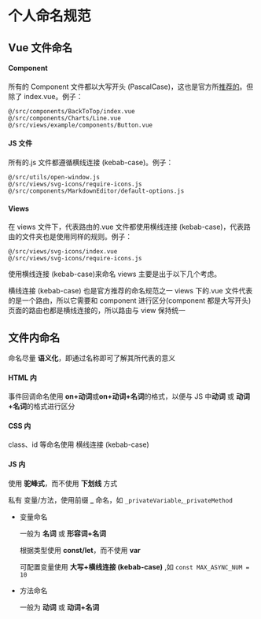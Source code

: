 # 个人命名规范

## Vue 文件命名

#### Component

所有的 Component 文件都以大写开头 (PascalCase)，这也是官方所[推荐的](https://cn.vuejs.org/v2/style-guide/index.html#%E5%8D%95%E6%96%87%E4%BB%B6%E7%BB%84%E4%BB%B6%E6%96%87%E4%BB%B6%E7%9A%84%E5%A4%A7%E5%B0%8F%E5%86%99-%E5%BC%BA%E7%83%88%E6%8E%A8%E8%8D%90)。但除了 index.vue。例子：

```
@/src/components/BackToTop/index.vue
@/src/components/Charts/Line.vue
@/src/views/example/components/Button.vue
```

#### JS 文件

所有的.js 文件都遵循横线连接 (kebab-case)。例子：

```
@/src/utils/open-window.js
@/src/views/svg-icons/require-icons.js
@/src/components/MarkdownEditor/default-options.js
```

#### Views

在 views 文件下，代表路由的.vue 文件都使用横线连接 (kebab-case)，代表路由的文件夹也是使用同样的规则。例子：

```
@/src/views/svg-icons/index.vue
@/src/views/svg-icons/require-icons.js
```

使用横线连接 (kebab-case)来命名 views 主要是出于以下几个考虑。

横线连接 (kebab-case) 也是官方推荐的命名规范之一
views 下的.vue 文件代表的是一个路由，所以它需要和 component 进行区分(component 都是大写开头)
页面的路由也都是横线连接的，所以路由与 view 保持统一

## 文件内命名

命名尽量 **语义化**，即通过名称即可了解其所代表的意义

#### HTML 内

事件回调命名使用 **on+动词**或**on+动词+名词**的格式，以便与 JS 中**动词** 或 **动词+名词**的格式进行区分

#### CSS 内

class、id 等命名使用 横线连接 (kebab-case)

#### JS 内

使用 **驼峰式**，而不使用 **下划线** 方式

私有 变量/方法，使用前缀 **\_** 命名，如 `_privateVariable`,`_privateMethod`

- 变量命名

  一般为 **名词** 或 **形容词+名词**

  根据类型使用 **const/let**，而不使用 **var**

  可配置变量使用 **大写+横线连接 (kebab-case)** ,如 `const MAX_ASYNC_NUM = 10`

- 方法命名

  一般为 **动词** 或 **动词+名词**
